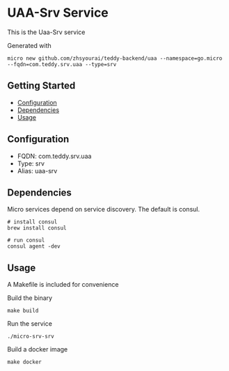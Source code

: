 # UAA-Srv Service

This is the Uaa-Srv service

Generated with

```
micro new github.com/zhsyourai/teddy-backend/uaa --namespace=go.micro --fqdn=com.teddy.srv.uaa --type=srv
```

## Getting Started

- [Configuration](#configuration)
- [Dependencies](#dependencies)
- [Usage](#usage)

## Configuration

- FQDN: com.teddy.srv.uaa
- Type: srv
- Alias: uaa-srv

## Dependencies

Micro services depend on service discovery. The default is consul.

```
# install consul
brew install consul

# run consul
consul agent -dev
```

## Usage

A Makefile is included for convenience

Build the binary

```
make build
```

Run the service
```
./micro-srv-srv
```

Build a docker image
```
make docker
```